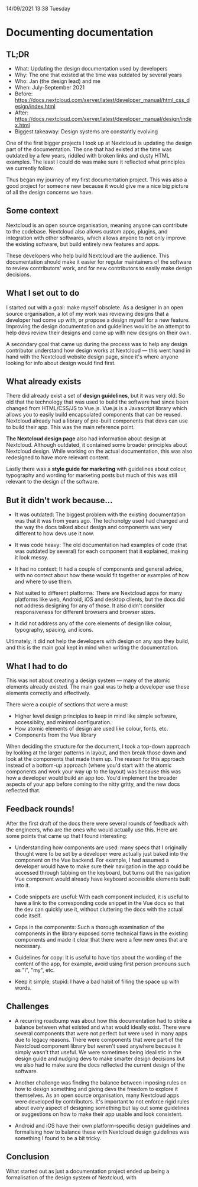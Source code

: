 14/09/2021 13:38
Tuesday 

# Documenting documentation

## TL;DR
* What: Updating the design documentation used by developers
* Why: The one that existed at the time was outdated by several years
* Who: Jan (the design lead) and me
* When: July-September 2021
* Before: https://docs.nextcloud.com/server/latest/developer_manual/html_css_design/index.html
* After: https://docs.nextcloud.com/server/latest/developer_manual/design/index.html
* Biggest takeaway: Design systems are constantly evolving


One of the first bigger projects I took up at Nextcloud is updating the design part of the documentation. The one that had existed at the time was outdated by a few years, riddled with broken links and dusty HTML examples. The least I could do was make sure it reflected what principles we currently follow.

Thus began my journey of my first documentation project. This was also a good project for someone new because it would give me a nice big picture of all the design concerns we have. 

## Some context

Nextcloud is an open source organisation, meaning anyone can contribute to the codebase. Nextcloud also allows custom apps, plugins, and integration with other softwares, which allows anyone to not only improve the existing software, but build entirely new features and apps. 

These developers who help build Nextcloud are the audience. This documentation should make it easier for regular maintainers of the software to review contributors' work, and for new contributors to easily make design decisions. 

## What I set out to do

I started out with a goal: make myself obsolete. As a designer in an open source organisation, a lot of my work was reviewing designs that a developer had come up with, or propose a design myself for a new feature. Improving the design documentation and guidelines would be an attempt to help devs review their designs and come up with new designs on their own. 

A secondary goal that came up during the process was to help any design contributor understand how design works at Nextcloud — this went hand in hand with the Nextcloud website design page, since it's where anyone looking for info about design would find first. 

## What already exists

There did already exist a set of **design guidelines**, but it was very old. So old that the technology that was used to build the software had since been changed from HTML/CSS/JS to Vue.js. Vue.js is a Javascript library which allows you to easily build encapsulated components that can be reused. Nextcloud already had a library of pre-built components that devs can use to build their app. This was the main reference point.

**The Nextcloud design page** also had information about design at Nextcloud. Although outdated, it contained some broader principles about Nextcloud design. While working on the actual documentation, this was also redesigned to have more relevant content.

Lastly there was a **style guide for marketing** with guidelines about colour, typography and wording for marketing posts but much of this was still relevant to the design of the software. 

## But it didn't work because...

- It was outdated: The biggest problem with the existing documentation was that it was from years ago. The techonolgy used had changed and the way the docs talked about design and components was very different to how devs use it now.

- It was code heavy: The old documentation had examples of code (that was outdated by several) for each component that it explained, making it look messy. 

- It had no context: It had a couple of components and general advice, with no contect about how these would fit together or examples of how and where to use them.

- Not suited to different platforms: There are Nextcloud apps for many platforms like web, Android, iOS and desktop clients, but the docs did not address designing for any of those. It also didn't consider responsiveness for different browsers and browser sizes. 

- It did not address any of the core elements of design like colour, typography, spacing, and icons.

Ultimately, it did not help the developers with design on any app they build, and this is the main goal kept in mind when writing the documentation. 

## What I had to do

This was not about creating a design system — many of the atomic elements already existed. The main goal was to help a developer use these elements correctly and effectively. 

There were a couple of sections that were a must:
- Higher level design principles to keep in mind like simple software, accessiblity, and minimal configuration.
- How atomic elements of design are used like colour, fonts, etc. 
- Components from the Vue library

<version-1-picture> <version-2-picture>

When deciding the structure for the document, I took a top-down approach by looking at the larger patterns in layout, and then break those down and look at the components that made them up. The reason for this approach instead of a bottom-up approach (where you'd start with the atomic components and work your way up to the layout) was because this was how a developer would build an app too. You'd implement the broader aspects of your app before coming to the nitty gritty, and the new docs reflected that.



## Feedback rounds!
After the first draft of the docs there were several rounds of feedback with the engineers, who are the ones who would actually use this. Here are some points that came up that I found interesting:

- Understanding how components are used: many specs that I originally thought were to be set by a developer were actually just baked into the component on the Vue backend. For example, I had assumed a developer would have to make sure their navigation in the app could be accessed through tabbing on the keyboard, but turns out the navigation Vue component would already have keyboard accessible elements built into it. 

- Code snippets are useful: With each component included, it is useful to have a link to the corresponding code snippet in the Vue docs so that the dev can quickly use it, without cluttering the docs with the actual code itself.

- Gaps in the components: Such a thorough examination of the components in the library exposed some technical flaws in the existing components and made it clear that there were a few new ones that are necessary.

- Guidelines for copy: It is useful to have tips about the wording of the content of the app, for example, avoid using first person pronouns such as "I", "my", etc.

- Keep it simple, stupid: I have a bad habit of filling the space up with words.


## Challenges
- A recurring roadbump was about how this documentation had to strike a balance between what existed and what would ideally exist. There were several components that were not perfect but were used in many apps due to legacy reasons. There were components that were part of the Nextcloud component library but weren't used anywhere because it simply wasn't that useful. We were sometimes being idealistic in the design guide and nudging devs to make smarter design decisions but we also had to make sure the docs reflected the current design of the software. 

- Another challenge was finding the balance between imposing rules on how to design something and giving devs the freedom to explore it themselves. As an open source organisation, many Nextcloud apps were developed by contributors. It's important to not enforce rigid rules about every aspect of designing something but lay out some guidelines or suggestions on how to make their app usable and look consistent.

- Android and iOS have their own platform-specific design guidelines and formalising how to balance these with Nextcloud design guidelines was something I found to be a bit tricky. 


## Conclusion

What started out as just a documentation project ended up being a formalisation of the design system of Nextcloud, with 


